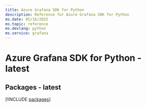 ```yaml
---
title: Azure Grafana SDK for Python
description: Reference for Azure Grafana SDK for Python
ms.date: 05/16/2025
ms.topic: reference
ms.devlang: python
ms.service: grafana
---
```

# Azure Grafana SDK for Python - latest
## Packages - latest
[!INCLUDE [packages](grafana-index.md)]